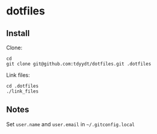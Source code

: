 # dotfiles

## Install

Clone:

```
cd
git clone git@github.com:tdyydt/dotfiles.git .dotfiles
```

Link files:

```
cd .dotfiles
./link_files
```

## Notes

Set `user.name` and `user.email` in `~/.gitconfig.local`
